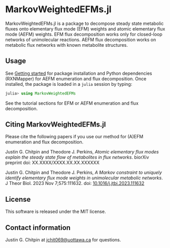 # MarkovWeightedEFMs.jl

MarkovWeightedEFMs.jl is a package to decompose steady state metabolic
fluxes onto elementary flux mode (EFM) weights and atomic elementary flux
mode (AEFM) weights. EFM flux decomposition works only for closed-loop
networks of unimolecular reactions. AEFM flux decomposition works on
metabolic flux networks with known metabolite structures.

## Usage

See [Getting started](installation/installation.md) for package
installation and Python dependencies (RXNMapper) for AEFM enumeration and
flux decomposition. Once installed, the package is loaded in a `julia`
session by typing:

```julia
julia> using MarkovWeightedEFMs
```

See the tutorial sections for EFM or AEFM enumeration and flux decomposition.

## Citing MarkovWeightedEFMs.jl

Please cite the following papers if you use our method for (A)EFM enumeration
and flux decomposition.

Justin G. Chitpin and Theodore J. Perkins,
*Atomic elementary flux modes explain the steady state flow of metabolites in flux networks*.
biorXiv preprint doi: XX.XXXX/XXXX.XX.XX.XXXXXX

Justin G. Chitpin and Theodore J. Perkins,
*A Markov constraint to uniquely identify elementary flux mode weights in unimolecular metabolic networks*.
J Theor Biol. 2023 Nov 7;575:111632. doi: [10.1016/j.jtbi.2023.111632](https://doi.org/10.1016/j.jtbi.2023.111632)

## License

This software is released under the MIT license.

## Contact information

Justin G. Chitpin at jchit069@uottawa.ca for questions.
